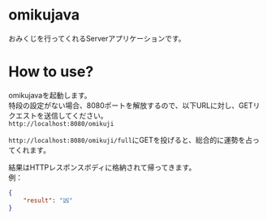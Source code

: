 # omikujava
おみくじを行ってくれるServerアプリケーションです。  

# How to use?  
omikujavaを起動します。  
特段の設定がない場合、8080ポートを解放するので、以下URLに対し、GETリクエストを送信してください。  
`http://localhost:8080/omikuji`  

`http://localhost:8080/omikuji/full`にGETを投げると、総合的に運勢を占ってくれます。  

結果はHTTPレスポンスボディに格納されて帰ってきます。  
例：  
```json
{
    "result": "凶"
}
```
